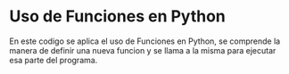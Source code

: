 # Uso de Funciones en Python
En este codigo se aplica el uso de Funciones en Python, se comprende la manera de definir una nueva funcion y se llama a la misma para ejecutar esa parte del programa.